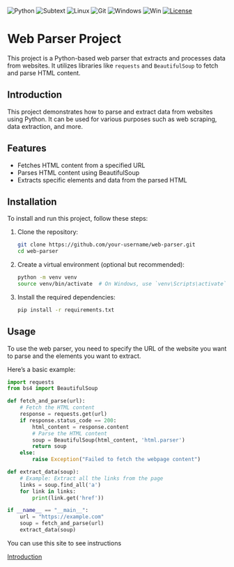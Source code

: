 ![Python](https://img.shields.io/badge/python-%2314354C.svg?style=for-the-badge&logo=python&logoColor=whit)
![Subtext](https://img.shields.io/badge/sublime%20text-%23FF9800.svg?&style=for-the-badge&logo=sublime%20text&logoColor=black)
![Linux](https://img.shields.io/badge/Linux-FCC624?style=for-the-badge&logo=linux&logoColor=black)
![Git](https://img.shields.io/badge/git-%23F05033.svg?style=for-the-badge&logo=git&logoColor=white)
![Windows](https://img.shields.io/badge/github-%23121011.svg?style=for-the-badge&logo=github&logoColor=white)
![Win](https://img.shields.io/badge/Windows-0078D6?style=for-the-badge&logo=windows&logoColor=white")
[![License](https://img.shields.io/badge/License-MIT-yellow.svg)](https://opensource.org/licenses/MIT)

# Web Parser Project

This project is a Python-based web parser that extracts and processes data from websites. It utilizes libraries like `requests` and `BeautifulSoup` to fetch and parse HTML content.

## Introduction

This project demonstrates how to parse and extract data from websites using Python. It can be used for various purposes such as web scraping, data extraction, and more.

## Features

- Fetches HTML content from a specified URL
- Parses HTML content using BeautifulSoup
- Extracts specific elements and data from the parsed HTML

## Installation

To install and run this project, follow these steps:

1. Clone the repository:

   ```bash
   git clone https://github.com/your-username/web-parser.git
   cd web-parser
   ```

2. Create a virtual environment (optional but recommended):

   ```bash
   python -m venv venv
   source venv/bin/activate  # On Windows, use `venv\Scripts\activate`
   ```

3. Install the required dependencies:
   ```bash
   pip install -r requirements.txt
   ```

## Usage

To use the web parser, you need to specify the URL of the website you want to parse and the elements you want to extract.

Here’s a basic example:

```python
import requests
from bs4 import BeautifulSoup

def fetch_and_parse(url):
    # Fetch the HTML content
    response = requests.get(url)
    if response.status_code == 200:
        html_content = response.content
        # Parse the HTML content
        soup = BeautifulSoup(html_content, 'html.parser')
        return soup
    else:
        raise Exception("Failed to fetch the webpage content")

def extract_data(soup):
    # Example: Extract all the links from the page
    links = soup.find_all('a')
    for link in links:
        print(link.get('href'))

if __name__ == "__main__":
    url = "https://example.com"
    soup = fetch_and_parse(url)
    extract_data(soup)
```

You can use this site to see instructions

[Introduction](https://mate.academy/blog/ru/python-ru/python-web-parser/)
